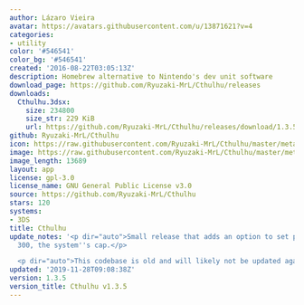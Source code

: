 ```yaml
---
author: Lázaro Vieira
avatar: https://avatars.githubusercontent.com/u/13871621?v=4
categories:
- utility
color: '#546541'
color_bg: '#546541'
created: '2016-08-22T03:05:13Z'
description: Homebrew alternative to Nintendo's dev unit software
download_page: https://github.com/Ryuzaki-MrL/Cthulhu/releases
downloads:
  Cthulhu.3dsx:
    size: 234800
    size_str: 229 KiB
    url: https://github.com/Ryuzaki-MrL/Cthulhu/releases/download/1.3.5/Cthulhu.3dsx
github: Ryuzaki-MrL/Cthulhu
icon: https://raw.githubusercontent.com/Ryuzaki-MrL/Cthulhu/master/meta/icon.png
image: https://raw.githubusercontent.com/Ryuzaki-MrL/Cthulhu/master/meta/banner.png
image_length: 13689
layout: app
license: gpl-3.0
license_name: GNU General Public License v3.0
source: https://github.com/Ryuzaki-MrL/Cthulhu
stars: 120
systems:
- 3DS
title: Cthulhu
update_notes: '<p dir="auto">Small release that adds an option to set play coins to
  300, the system''s cap.</p>

  <p dir="auto">This codebase is old and will likely not be updated again.</p>'
updated: '2019-11-28T09:08:38Z'
version: 1.3.5
version_title: Cthulhu v1.3.5
---
```

